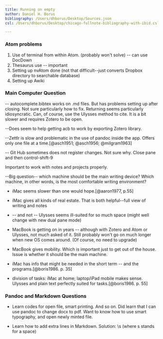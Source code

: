 ```yaml
---
title: Running on empty
author: Daniel H. Borus
bibliography: /Users/dhborus/Desktop/Sources.json
csl: /Users/dhborus/Desktop/chicago-fullnote-bibliography-with-ibid.csl

---
```


### Atom problems


1. Use of terminal from within Atom. (probably won't solve) -- can use DocDown
2. Thesaurus use -- important
3. Setting up nvAtom done (not that difficult--just converts Dropbox directory to searchable database)
4. Setting up Awiki


### Main Computer Question


-- autocomplete.bibtex works on .md files. But has problems setting up after closing. Not sure particularly how to fix. Returning seems particularly idiosyncratic. Can, of course, use the Ulysses method to cite. It is a bit slower and requires Zotero to be open.

--Does seem to help getting acb to work by exporting Zotero library.

--Zettlr is slow and problematic in the use of pandoc inside the app. Offers only one file at a time.[@asch1951; @asch1956; @milgram1963]

-- Git Hub sometimes does not register changes. Not sure why. Close pane and then control-shift-9


Important to work with notes and projects properly.

--Big question-- which machine should be the main writing device? Which machine, in other words, is the most comfortable writing environment?

- iMac seems slower than one would hope.[@aaron1977, p.55]

- iMac gives all kinds of real estate. That is both helpful--full view of writing and notes  
- -- and not -- Ulysses seems ill-suited for so much space (might well change with new dual pane mode)

- MacBook is getting on in years -- although with Zotero and Atom or Ulysses, not much asked of it. Still probably won't go on much longer when new OS comes around. (Of course, no need to upgrade)

- MacBook gives mobility. Which is important just to get out of the house. Issue is whether it should be the main machine.

- iMac has info that might be needed in the short term -- and the programs.[@boris1986. p. 35]

- division of tasks: iMac at home; laptop/iPad mobile makes sense. Ulysses and plain text perfectly suited for tasks.[@boris1986. p. 55]


### Pandoc and Markdown Questions

- Learn codes for open file, smart printing. And so on. Did learn that I can use pandoc to change docx to pdf. Want to know how to use smart typography, and open newly minted file.   

- Learn how to add extra lines in Markdown. Solution: \s (where s stands for a space)
